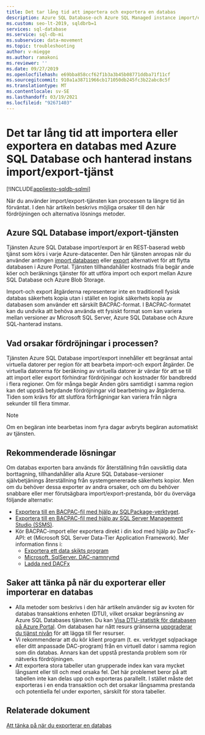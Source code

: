 ```yaml
---
title: Det tar lång tid att importera och exportera en databas
description: Azure SQL Database-och Azure SQL Managed instance import/export-tjänsten tar lång tid att importera eller exportera en databas
ms.custom: seo-lt-2019, sqldbrb=1
services: sql-database
ms.service: sql-db-mi
ms.subservice: data-movement
ms.topic: troubleshooting
author: v-miegge
ms.author: ramakoni
ms.reviewer: ''
ms.date: 09/27/2019
ms.openlocfilehash: e69bba858ccf62f1b3a3b45b08771ddba71f11cf
ms.sourcegitcommit: 910a1a38711966cb171050db245fc3b22abc8c5f
ms.translationtype: MT
ms.contentlocale: sv-SE
ms.lasthandoff: 03/19/2021
ms.locfileid: "92671403"
---
```

# <a name="azure-sql-database-and-managed-instance-importexport-service-takes-a-long-time-to-import-or-export-a-database"></a>Det tar lång tid att importera eller exportera en databas med Azure SQL Database och hanterad instans import/export-tjänst

[!INCLUDE[appliesto-sqldb-sqlmi](../includes/appliesto-sqldb-sqlmi.md)]

När du använder import/export-tjänsten kan processen ta längre tid än förväntat. I den här artikeln beskrivs möjliga orsaker till den här fördröjningen och alternativa lösnings metoder.

## <a name="azure-sql-database-importexport-service"></a>Azure SQL Database import/export-tjänsten

Tjänsten Azure SQL Database import/export är en REST-baserad webb tjänst som körs i varje Azure-datacenter. Den här tjänsten anropas när du använder antingen [import databasen](database-import.md#using-azure-portal) eller [export](./database-import.md#using-azure-portal) alternativet för att flytta databasen i Azure Portal. Tjänsten tillhandahåller kostnads fria begär ande köer och beräknings tjänster för att utföra import och export mellan Azure SQL Database och Azure Blob Storage.

Import-och export åtgärderna representerar inte en traditionell fysisk databas säkerhets kopia utan i stället en logisk säkerhets kopia av databasen som använder ett särskilt BACPAC-format. I BACPAC-formatet kan du undvika att behöva använda ett fysiskt format som kan variera mellan versioner av Microsoft SQL Server, Azure SQL Database och Azure SQL-hanterad instans.

## <a name="what-causes-delays-in-the-process"></a>Vad orsakar fördröjningar i processen?

Tjänsten Azure SQL Database import/export innehåller ett begränsat antal virtuella datorer per region för att bearbeta import-och export åtgärder. De virtuella datorerna för beräkning av virtuella datorer är värdar för att se till att import eller export förhindrar fördröjningar och kostnader för bandbredd i flera regioner. Om för många begär Anden görs samtidigt i samma region kan det uppstå betydande fördröjningar vid bearbetning av åtgärderna. Tiden som krävs för att slutföra förfrågningar kan variera från några sekunder till flera timmar.

> [!NOTE]
> Om en begäran inte bearbetas inom fyra dagar avbryts begäran automatiskt av tjänsten.

## <a name="recommended-solutions"></a>Rekommenderade lösningar

Om databas exporten bara används för återställning från oavsiktlig data borttagning, tillhandahåller alla Azure SQL Database-versioner självbetjänings återställning från systemgenererade säkerhets kopior. Men om du behöver dessa exporter av andra orsaker, och om du behöver snabbare eller mer förutsägbara import/export-prestanda, bör du överväga följande alternativ:

* [Exportera till en BACPAC-fil med hjälp av SQLPackage-verktyget](./database-export.md#sqlpackage-utility).
* [Exportera till en BACPAC-fil med hjälp av SQL Server Management Studio (SSMS)](./database-export.md#sql-server-management-studio-ssms).
* Kör BACPAC-import eller exportera direkt i din kod med hjälp av DacFx-API: et (Microsoft SQL Server Data-Tier Application Framework). Mer information finns i:
  * [Exportera ett data skikts program](/sql/relational-databases/data-tier-applications/export-a-data-tier-application)
  * [Microsoft. SqlServer. DAC-namnrymd](/dotnet/api/microsoft.sqlserver.dac)
  * [Ladda ned DACFx](https://www.microsoft.com/download/details.aspx?id=55713)

## <a name="things-to-consider-when-you-export-or-import-a-database"></a>Saker att tänka på när du exporterar eller importerar en databas

* Alla metoder som beskrivs i den här artikeln använder sig av kvoten för databas transaktions enheten (DTU), vilket orsakar begränsning av Azure SQL Databases tjänsten. Du kan [Visa DTU-statistik för databasen på Azure Portal](./monitor-tune-overview.md#azure-sql-database-and-azure-sql-managed-instance-resource-monitoring). Om databasen har nått resurs gränserna [uppgraderar du tjänst nivån](./scale-resources.md) för att lägga till fler resurser.
* Vi rekommenderar att du kör klient program (t. ex. verktyget sqlpackage eller ditt anpassade DAC-program) från en virtuell dator i samma region som din databas. Annars kan det uppstå prestanda problem som rör nätverks fördröjningen.
* Att exportera stora tabeller utan grupperade index kan vara mycket långsamt eller till och med orsaka fel. Det här problemet beror på att tabellen inte kan delas upp och exporteras parallellt. I stället måste det exporteras i en enda transaktion och det orsakar långsamma prestanda och potentiella fel under exporten, särskilt för stora tabeller.


## <a name="related-documents"></a>Relaterade dokument

[Att tänka på när du exporterar en databas](./database-export.md#considerations)